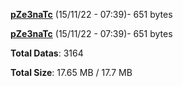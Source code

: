 [**pZe3naTc**](/data/pZe3naTc.txt) (15/11/22 - 07:39)- 651 bytes

[**pZe3naTc**](/data/pZe3naTc.txt) (15/11/22 - 07:39)- 651 bytes

**Total Datas**: 3164

**Total Size**: 17.65 MB / 17.7 MB
